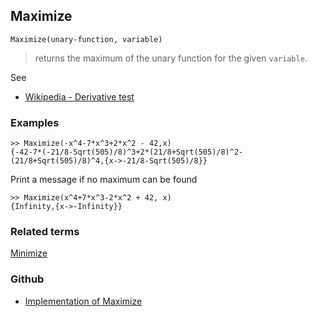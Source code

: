 ## Maximize

```
Maximize(unary-function, variable) 
```

> returns the maximum of the unary function for the given `variable`.
	
See
* [Wikipedia - Derivative test](https://en.wikipedia.org/wiki/Derivative_test)
	
### Examples
 
```
>> Maximize(-x^4-7*x^3+2*x^2 - 42,x) 
{-42-7*(-21/8-Sqrt(505)/8)^3+2*(21/8+Sqrt(505)/8)^2-(21/8+Sqrt(505)/8)^4,{x->-21/8-Sqrt(505)/8}}
```
				
Print a message if no maximum can be found

```
>> Maximize(x^4+7*x^3-2*x^2 + 42, x) 
{Infinity,{x->-Infinity}}
```

### Related terms 
[Minimize](Minimize.md) 
### Github
* [Implementation of Maximize](https://github.com/axkr/symja_android_library/blob/master/symja_android_library/matheclipse-core/src/main/java/org/matheclipse/core/builtin/MinMaxFunctions.java#L350) 
